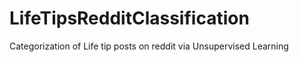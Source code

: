 # LifeTipsRedditClassification
Categorization of Life tip posts on reddit via Unsupervised Learning

